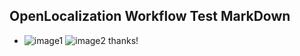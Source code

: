 ## OpenLocalization Workflow Test MarkDown
* ![image1](.\87bb59a7-c75f-4ef2-982d-ddb3d676f8e8.png)   ![image2](.\76b2e1a1-7b18-44ac-9c75-0fc145233969.png) 
thanks!